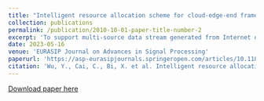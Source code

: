 ```yaml
---
title: "Intelligent resource allocation scheme for cloud-edge-end framework aided multi-source data stream"
collection: publications
permalink: /publication/2010-10-01-paper-title-number-2
excerpt: 'To support multi-source data stream generated from Internet of Things devices, edge computing emerges as a promising computing pattern with low latency and high bandwidth compared to cloud computing. To enhance the performance of edge computing within limited communication and computation resources, we study a cloud-edge-end computing architecture, where one cloud server and multiple computational access points can collaboratively process the compute-intensive data streams that come from multiple sources. Moreover, a multi-source environment is considered, in which the wireless channel and the characteristic of the data stream are time-varying. To adapt to the dynamic network environment, we first formulate the optimization problem as a markov decision process and then decompose it into a data stream offloading ratio assignment sub-problem and a resource allocation sub-problem. Meanwhile, in order to reduce the action space, we further design a novel approach that combines the proximal policy optimization (PPO) scheme with convex optimization, where the PPO is used for the data stream offloading assignment, while the convex optimization is employed for the resource allocation. The simulated out-comes in this work can help the development of the application of the multi-sour data stream.'
date: 2023-05-16
venue: 'EURASIP Journal on Advances in Signal Processing'
paperurl: 'https://asp-eurasipjournals.springeropen.com/articles/10.1186/s13634-023-01018-x'
citation: 'Wu, Y., Cai, C., Bi, X. et al. Intelligent resource allocation scheme for cloud-edge-end framework aided multi-source data stream. EURASIP J. Adv. Signal Process. 2023, 56 (2023). https://doi.org/10.1186/s13634-023-01018-x'
---
```


[Download paper here](https://github.com/15975520159/15975520159.github.io/tree/master/files/IntelligentResourceAllocationScheme.pdf)
